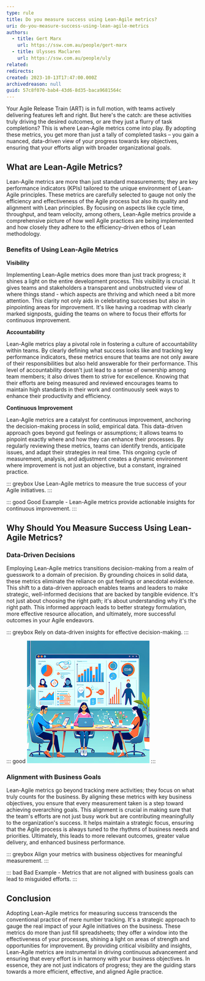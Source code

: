 ```yaml
---
type: rule
title: Do you measure success using Lean-Agile metrics?
uri: do-you-measure-success-using-lean-agile-metrics
authors:
  - title: Gert Marx
    url: https://ssw.com.au/people/gert-marx
  - title: Ulysses Maclaren
    url: https://ssw.com.au/people/uly
related:
redirects:
created: 2023-10-13T17:47:00.000Z
archivedreason: null
guid: 57c8f070-bab4-43d6-8d35-baca9681564c
---
```

Your Agile Release Train (ART) is in full motion, with teams actively delivering features left and right. But here's the catch: are these activities truly driving the desired outcomes, or are they just a flurry of task completions? This is where Lean-Agile metrics come into play. By adopting these metrics, you get more than just a tally of completed tasks – you gain a nuanced, data-driven view of your progress towards key objectives, ensuring that your efforts align with broader organizational goals.

<!--endintro-->

## What are Lean-Agile Metrics?

Lean-Agile metrics are more than just standard measurements; they are key performance indicators (KPIs) tailored to the unique environment of Lean-Agile principles. These metrics are carefully selected to gauge not only the efficiency and effectiveness of the Agile process but also its quality and alignment with Lean principles. By focusing on aspects like cycle time, throughput, and team velocity, among others, Lean-Agile metrics provide a comprehensive picture of how well Agile practices are being implemented and how closely they adhere to the efficiency-driven ethos of Lean methodology.

### Benefits of Using Lean-Agile Metrics

**Visibility**

Implementing Lean-Agile metrics does more than just track progress; it shines a light on the entire development process. This visibility is crucial. It gives teams and stakeholders a transparent and unobstructed view of where things stand - which aspects are thriving and which need a bit more attention. This clarity not only aids in celebrating successes but also in pinpointing areas for improvement. It's like having a roadmap with clearly marked signposts, guiding the teams on where to focus their efforts for continuous improvement.

**Accountability**

Lean-Agile metrics play a pivotal role in fostering a culture of accountability within teams. By clearly defining what success looks like and tracking key performance indicators, these metrics ensure that teams are not only aware of their responsibilities but also held answerable for their performance. This level of accountability doesn't just lead to a sense of ownership among team members; it also drives them to strive for excellence. Knowing that their efforts are being measured and reviewed encourages teams to maintain high standards in their work and continuously seek ways to enhance their productivity and efficiency.

**Continuous Improvement**

Lean-Agile metrics are a catalyst for continuous improvement, anchoring the decision-making process in solid, empirical data. This data-driven approach goes beyond gut feelings or assumptions; it allows teams to pinpoint exactly where and how they can enhance their processes. By regularly reviewing these metrics, teams can identify trends, anticipate issues, and adapt their strategies in real time. This ongoing cycle of measurement, analysis, and adjustment creates a dynamic environment where improvement is not just an objective, but a constant, ingrained practice.

::: greybox
Use Lean-Agile metrics to measure the true success of your Agile initiatives.
:::

::: good
Good Example - Lean-Agile metrics provide actionable insights for continuous improvement.
:::

## Why Should You Measure Success Using Lean-Agile Metrics?

### Data-Driven Decisions

Employing Lean-Agile metrics transitions decision-making from a realm of guesswork to a domain of precision. By grounding choices in solid data, these metrics eliminate the reliance on gut feelings or anecdotal evidence. This shift to a data-driven approach enables teams and leaders to make strategic, well-informed decisions that are backed by tangible evidence. It's not just about choosing the right path; it's about understanding why it's the right path. This informed approach leads to better strategy formulation, more effective resource allocation, and ultimately, more successful outcomes in your Agile endeavors.

::: greybox
Rely on data-driven insights for effective decision-making.
:::

::: good
![Figure: Good Example - Data-driven decisions are more likely to yield positive outcomes.](Data-Driven-Decisions.png)
:::

### Alignment with Business Goals

Lean-Agile metrics go beyond tracking mere activities; they focus on what truly counts for the business. By aligning these metrics with key business objectives, you ensure that every measurement taken is a step toward achieving overarching goals. This alignment is crucial in making sure that the team's efforts are not just busy work but are contributing meaningfully to the organization's success. It helps maintain a strategic focus, ensuring that the Agile process is always tuned to the rhythms of business needs and priorities. Ultimately, this leads to more relevant outcomes, greater value delivery, and enhanced business performance.

::: greybox
Align your metrics with business objectives for meaningful measurement.
:::

::: bad
Bad Example - Metrics that are not aligned with business goals can lead to misguided efforts.
:::

## Conclusion

Adopting Lean-Agile metrics for measuring success transcends the conventional practice of mere number tracking. It's a strategic approach to gauge the real impact of your Agile initiatives on the business. These metrics do more than just fill spreadsheets; they offer a window into the effectiveness of your processes, shining a light on areas of strength and opportunities for improvement. By providing critical visibility and insights, Lean-Agile metrics are instrumental in driving continuous advancement and ensuring that every effort is in harmony with your business objectives. In essence, they are not just indicators of progress; they are the guiding stars towards a more efficient, effective, and aligned Agile practice.
